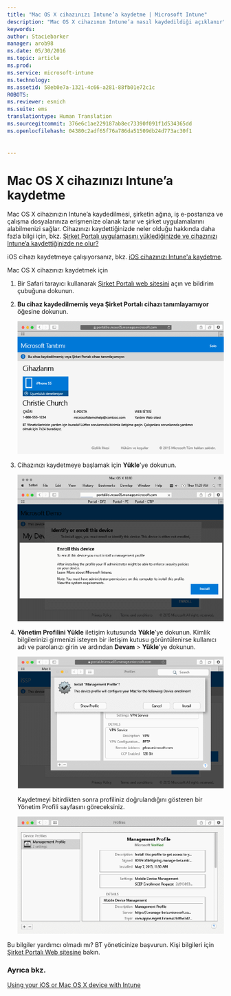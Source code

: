 ```yaml
---
title: "Mac OS X cihazınızı Intune’a kaydetme | Microsoft Intune"
description: "Mac OS X cihazının Intune’a nasıl kaydedildiği açıklanır"
keywords: 
author: Staciebarker
manager: arob98
ms.date: 05/30/2016
ms.topic: article
ms.prod: 
ms.service: microsoft-intune
ms.technology: 
ms.assetid: 58eb0e7a-1321-4c66-a281-88fb01e72c1c
ROBOTS: 
ms.reviewer: esmich
ms.suite: ems
translationtype: Human Translation
ms.sourcegitcommit: 376e6c1ae229187ab8ec73390f091f1d534365dd
ms.openlocfilehash: 04380c2adf65f76a786da51509db24d773ac30f1


---
```



# Mac OS X cihazınızı Intune’a kaydetme

Mac OS X cihazınızın Intune’a kaydedilmesi, şirketin ağına, iş e-postanıza ve çalışma dosyalarınıza erişmenize olanak tanır ve şirket uygulamalarını alabilmenizi sağlar. Cihazınızı kaydettiğinizde neler olduğu hakkında daha fazla bilgi için, bkz. [Şirket Portalı uygulamasını yüklediğinizde ve cihazınızı Intune’a kaydettiğinizde ne olur?](what-happens-if-you-install-the-company-portal-app-and-enroll-your-device-in-intune-ios.md)

iOS cihazı kaydetmeye çalışıyorsanız, bkz. [iOS cihazınızı Intune'a kaydetme](enroll-your-device-in-intune-ios.md).


Mac OS X cihazınızı kaydetmek için

1.  Bir Safari tarayıcı kullanarak [Şirket Portalı web sitesini](https://portal.manage.microsoft.com) açın ve bildirim çubuğuna dokunun.

2.  **Bu cihaz kaydedilmemiş veya Şirket Portalı cihazı tanımlayamıyor** öğesine dokunun.

    ![device-not-enrolled](./media/1-macosx-enroll-tap-enroll.png) 

3.  Cihazınızı kaydetmeye başlamak için **Yükle**’ye dokunun.

    ![tap-install-to-enroll](./media/2-macosx-enroll--install-button.png) 

4.  **Yönetim Profilini Yükle** iletişim kutusunda **Yükle**’ye dokunun. Kimlik bilgilerinizi girmenizi isteyen bir iletişim kutusu görüntülenirse kullanıcı adı ve parolanızı girin ve ardından **Devam** &gt; **Yükle**’ye dokunun.

    ![install-management-profile](./media/3-macosx-enroll-tap-install.png) 

    Kaydetmeyi bitirdikten sonra profiliniz doğrulandığını gösteren bir Yönetim Profili sayfasını göreceksiniz.

    ![management-profile-verified](./media/4-macosx-enroll-done.png) 

Bu bilgiler yardımcı olmadı mı? BT yöneticinize başvurun. Kişi bilgileri için [Şirket Portalı Web sitesine](http://portal.manage.microsoft.com) bakın.

### Ayrıca bkz.
[Using your iOS or Mac OS X device with Intune](using-your-ios-or-mac-os-x-device-with-intune.md)


<!--HONumber=Jul16_HO3-->


